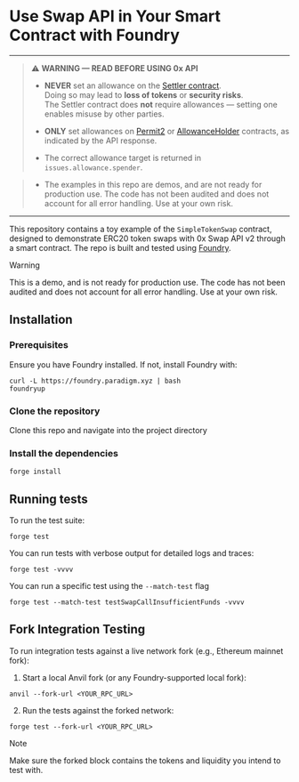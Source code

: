 # Use Swap API in Your Smart Contract with Foundry

---

> ⚠️ **WARNING — READ BEFORE USING 0x API**
>
> - **NEVER** set an allowance on the [Settler contract](https://0x.org/docs/introduction/0x-cheat-sheet#0x-settler-contracts).  
>   Doing so may lead to **loss of tokens** or **security risks**.  
>   The Settler contract does **not** require allowances — setting one enables misuse by other parties.
>
> - **ONLY** set allowances on [Permit2](https://0x.org/docs/introduction/0x-cheat-sheet#permit2-contract) or [AllowanceHolder](https://0x.org/docs/introduction/0x-cheat-sheet#allowanceholder-contract) contracts, as indicated by the API response.
>
> - The correct allowance target is returned in `issues.allowance.spender`.

> - The examples in this repo are demos, and are not ready for production use. The code has not been audited and does not account for all error handling. Use at your own risk.

---

This repository contains a toy example of the `SimpleTokenSwap` contract, designed to demonstrate ERC20 token swaps with 0x Swap API v2 through a smart contract. The repo is built and tested using [Foundry](https://getfoundry.sh/).

> [!WARNING]  
> This is a demo, and is not ready for production use. The code has not been audited and does not account for all error handling. Use at your own risk.

## Installation

### Prerequisites

Ensure you have Foundry installed. If not, install Foundry with:

```
curl -L https://foundry.paradigm.xyz | bash
foundryup
```

### Clone the repository

Clone this repo and navigate into the project directory

### Install the dependencies

```
forge install
```

## Running tests

To run the test suite:

```
forge test
```

You can run tests with verbose output for detailed logs and traces:

```
forge test -vvvv
```

You can run a specific test using the `--match-test` flag

```
forge test --match-test testSwapCallInsufficientFunds -vvvv
```

## Fork Integration Testing

To run integration tests against a live network fork (e.g., Ethereum mainnet fork):

1. Start a local Anvil fork (or any Foundry-supported local fork):

```
anvil --fork-url <YOUR_RPC_URL>
```

2. Run the tests against the forked network:

```
forge test --fork-url <YOUR_RPC_URL>
```

> [!NOTE]
> Make sure the forked block contains the tokens and liquidity you intend to test with.
